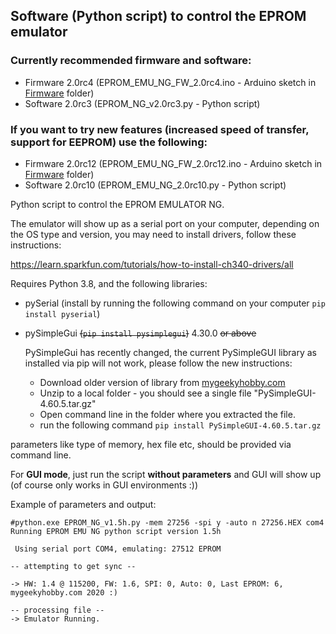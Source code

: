 ## Software (Python script) to control the EPROM emulator

### Currently recommended firmware and software:
* Firmware 2.0rc4 (EPROM_EMU_NG_FW_2.0rc4.ino - Arduino sketch in [Firmware](https://github.com/Kris-Sekula/EPROM-EMU-NG/tree/master/Firmware) folder)
* Software 2.0rc3 (EPROM_NG_v2.0rc3.py - Python script)

### If you want to try new features (increased speed of transfer, support for EEPROM) use the following:
* Firmware 2.0rc12 (EPROM_EMU_NG_FW_2.0rc12.ino - Arduino sketch in [Firmware](https://github.com/Kris-Sekula/EPROM-EMU-NG/tree/master/Firmware) folder)
* Software 2.0rc10 (EPROM_EMU_NG_2.0rc10.py - Python script)

Python script to control the EPROM EMULATOR NG.

The emulator will show up as a serial port on your computer, depending on the OS type and version, you may need to install drivers, follow these instructions:

https://learn.sparkfun.com/tutorials/how-to-install-ch340-drivers/all

Requires Python 3.8, and the following libraries:
* pySerial (install by running the following command on your computer ```pip install pyserial```)
* pySimpleGui ~~(```pip install pysimplegui```)~~ 4.30.0 ~~or above~~

  PySimpleGui has recently changed, the current PySimpleGUI library as installed via pip will not work, please follow the new instructions:
  * Download older version of library from [mygeekyhobby.com](https://mygeekyhobby.com/wp-content/uploads/2025/03/pysimplegui4.zip)
  * Unzip to a local folder - you should see a single file "PySimpleGUI-4.60.5.tar.gz"
  * Open command line in the folder where you extracted the file.
  * run the following command ```pip install PySimpleGUI-4.60.5.tar.gz```


parameters like type of memory, hex file etc, should be provided via command line.

For **GUI mode**, just run the script **without parameters** and GUI will show up (of course only works in GUI environments :))

Example of parameters and output:
```
#python.exe EPROM_NG_v1.5h.py -mem 27256 -spi y -auto n 27256.HEX com4
Running EPROM EMU NG python script version 1.5h

 Using serial port COM4, emulating: 27512 EPROM

-- attempting to get sync --

-> HW: 1.4 @ 115200, FW: 1.6, SPI: 0, Auto: 0, Last EPROM: 6, mygeekyhobby.com 2020 :)

-- processing file --
-> Emulator Running.
```
